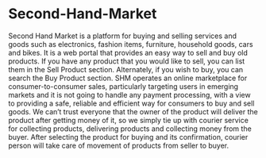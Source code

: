 # Second-Hand-Market
Second Hand Market is a platform for buying and selling services and goods such as electronics, fashion items, furniture, household goods, cars and bikes. It is a web portal that provides an easy way to sell and buy old products. If you have any product that you would like to sell, you can list them in the Sell Product section. Alternately, if you wish to buy, you can search the Buy Product section. SHM operates an online marketplace for consumer-to-consumer sales, particularly targeting users in emerging markets and it is not going to handle any payment processing, with a view to providing a safe, reliable and efficient way for consumers to buy and sell goods. We can’t trust everyone that the owner of the product will deliver the product after getting money of it, so we simply tie up with courier service for collecting products, delivering products and collecting money from the buyer. After selecting the product for buying and its confirmation, courier person will take care of movement of products from seller to buyer.
